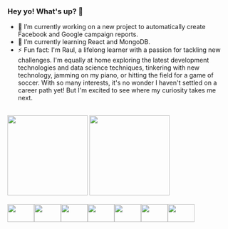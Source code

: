 ### Hey yo! What's up? 🤙 

- 🔭 I’m currently working on a new project to automatically create Facebook and Google campaign reports.
- 🌱 I’m currently learning React and MongoDB.
- ⚡ Fun fact:  I'm Raul, a lifelong learner with a passion for tackling new challenges. I'm equally at home exploring the latest development technologies and data science techniques, tinkering with new technology, jamming on my piano, or hitting the field for a game of soccer. With so many interests, it's no wonder I haven't settled on a career path yet! But I'm excited to see where my curiosity takes me next.

<div><br>
  <picture>
    <source
      srcset="https://github-readme-stats.vercel.app/api?username=raulloy&show_icons=true&theme=dark"
      media="(prefers-color-scheme: dark)"
    />
    <source
      srcset="https://github-readme-stats.vercel.app/api?username=raulloy&show_icons=true"
      media="(prefers-color-scheme: light), (prefers-color-scheme: no-preference)"
    />
    <img
      height="180em"
      src="https://github-readme-stats.vercel.app/api?username=raulloy&show_icons=true"
    />
  </picture>
  <picture>
    <source
      srcset="https://github-readme-stats.vercel.app/api/top-langs/?username=raulloy&layout=compact&theme=dark"
      media="(prefers-color-scheme: dark)"
    />
    <source
      srcset="https://github-readme-stats.vercel.app/api/top-langs/?username=raulloy&layout=compact"
      media="(prefers-color-scheme: light), (prefers-color-scheme: no-preference)"
    />
    <img
      height="180em"
      src="https://github-readme-stats.vercel.app/api/top-langs/?username=raulloy&layout=compact"
    />
  </picture>
</div>
<br>
<div style="display: flex">
  <img align="center" height="40" width="60" src="https://cdn.jsdelivr.net/gh/devicons/devicon/icons/javascript/javascript-original.svg" />
  <img align="center" height="40" width="60" src="https://cdn.jsdelivr.net/gh/devicons/devicon/icons/mongodb/mongodb-original-wordmark.svg" />
  <img align="center" height="40" width="60" src="https://cdn.jsdelivr.net/gh/devicons/devicon/icons/express/express-original-wordmark.svg" />
  <img align="center" height="40" width="60" src="https://cdn.jsdelivr.net/gh/devicons/devicon/icons/nodejs/nodejs-original.svg" />
  <img align="center" height="40" width="60" src="https://cdn.jsdelivr.net/gh/devicons/devicon/icons/react/react-original.svg" />
  <img align="center" height="40" width="60" src="https://cdn.jsdelivr.net/gh/devicons/devicon/icons/python/python-original.svg" />
  <img align="center" height="40" width="60" src="https://cdn.jsdelivr.net/gh/devicons/devicon/icons/amazonwebservices/amazonwebservices-original-wordmark.svg" />
</div>
